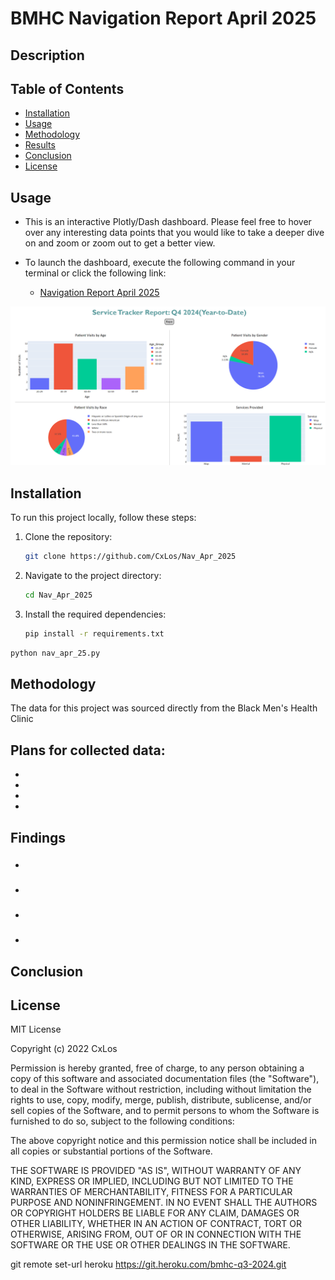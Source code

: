 # BMHC Navigation Report April 2025

## Description



## Table of Contents 
	
- [Installation](#installation)
- [Usage](#usage)
- [Methodology](#methodology)
- [Results](#results)
- [Conclusion](#conclusion)
- [License](#license)

## Usage

- This is an interactive Plotly/Dash dashboard. Please feel free to hover over any interesting data points that you would like to take a deeper dive on and zoom or zoom out to get a better view.

- To launch the dashboard, execute the following command in your terminal or click the following link:

  - [Navigation Report April 2025](https://nav-apr-2025.onrender.com/)

![Preview](./screenshots/Screenshot-163423.png)

## Installation

To run this project locally, follow these steps:

1. Clone the repository:
    ```bash
    git clone https://github.com/CxLos/Nav_Apr_2025
    ```
2. Navigate to the project directory:
    ```bash
    cd Nav_Apr_2025
    ```
3. Install the required dependencies:
    ```bash
    pip install -r requirements.txt
    ```
```bash
python nav_apr_25.py
```

## Methodology

The data for this project was sourced directly from the Black Men's Health Clinic

## Plans for collected data:

- 
-
-
-

## Findings

### 

* 

### 

* 

### 

* 

### 

* 

## Conclusion



## License

MIT License

Copyright (c) 2022 CxLos

Permission is hereby granted, free of charge, to any person obtaining a copy
of this software and associated documentation files (the "Software"), to deal
in the Software without restriction, including without limitation the rights
to use, copy, modify, merge, publish, distribute, sublicense, and/or sell
copies of the Software, and to permit persons to whom the Software is
furnished to do so, subject to the following conditions:

The above copyright notice and this permission notice shall be included in all
copies or substantial portions of the Software.

THE SOFTWARE IS PROVIDED "AS IS", WITHOUT WARRANTY OF ANY KIND, EXPRESS OR
IMPLIED, INCLUDING BUT NOT LIMITED TO THE WARRANTIES OF MERCHANTABILITY,
FITNESS FOR A PARTICULAR PURPOSE AND NONINFRINGEMENT. IN NO EVENT SHALL THE
AUTHORS OR COPYRIGHT HOLDERS BE LIABLE FOR ANY CLAIM, DAMAGES OR OTHER
LIABILITY, WHETHER IN AN ACTION OF CONTRACT, TORT OR OTHERWISE, ARISING FROM,
OUT OF OR IN CONNECTION WITH THE SOFTWARE OR THE USE OR OTHER DEALINGS IN THE
SOFTWARE.

git remote set-url heroku https://git.heroku.com/bmhc-q3-2024.git
